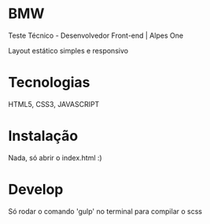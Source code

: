# BMW
Teste Técnico - Desenvolvedor Front-end | Alpes One

Layout estático simples e responsivo

# Tecnologias
HTML5, CSS3, JAVASCRIPT

# Instalação
Nada, só abrir o index.html :)

# Develop
Só rodar o comando 'gulp' no terminal para compilar o scss

